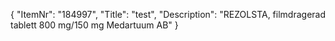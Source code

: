 {
  "ItemNr": "184997",
  "Title": "test",
  "Description": "REZOLSTA, filmdragerad tablett 800 mg/150 mg Medartuum AB"
}